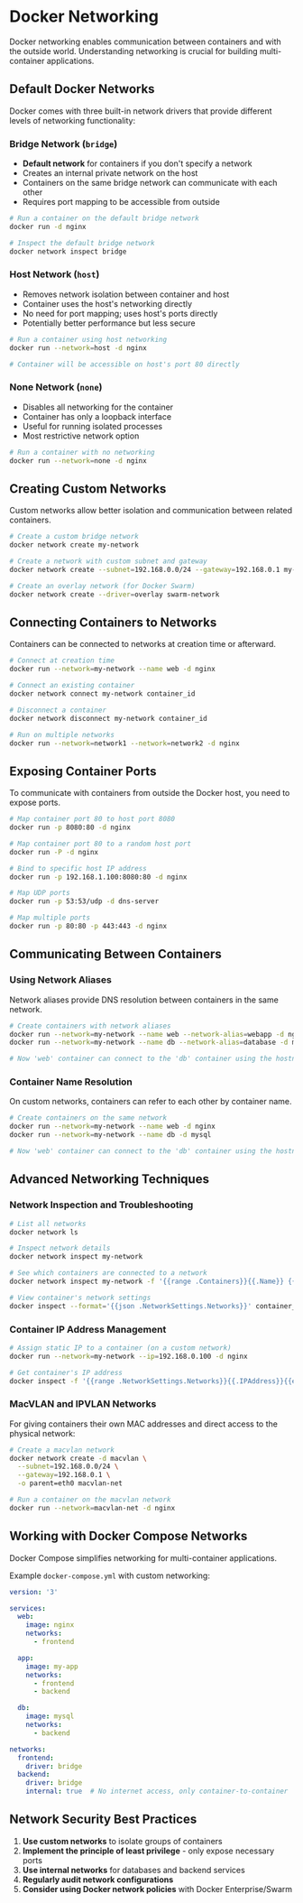 # Docker Networking

Docker networking enables communication between containers and with the outside world. Understanding networking is crucial for building multi-container applications.

## Default Docker Networks

Docker comes with three built-in network drivers that provide different levels of networking functionality:

### Bridge Network (`bridge`)

- **Default network** for containers if you don't specify a network
- Creates an internal private network on the host
- Containers on the same bridge network can communicate with each other
- Requires port mapping to be accessible from outside

```bash
# Run a container on the default bridge network
docker run -d nginx

# Inspect the default bridge network
docker network inspect bridge
```

### Host Network (`host`)

- Removes network isolation between container and host
- Container uses the host's networking directly
- No need for port mapping; uses host's ports directly
- Potentially better performance but less secure

```bash
# Run a container using host networking
docker run --network=host -d nginx

# Container will be accessible on host's port 80 directly
```

### None Network (`none`)

- Disables all networking for the container
- Container has only a loopback interface
- Useful for running isolated processes
- Most restrictive network option

```bash
# Run a container with no networking
docker run --network=none -d nginx
```

## Creating Custom Networks

Custom networks allow better isolation and communication between related containers.

```bash
# Create a custom bridge network
docker network create my-network

# Create a network with custom subnet and gateway
docker network create --subnet=192.168.0.0/24 --gateway=192.168.0.1 my-custom-net

# Create an overlay network (for Docker Swarm)
docker network create --driver=overlay swarm-network
```

## Connecting Containers to Networks

Containers can be connected to networks at creation time or afterward.

```bash
# Connect at creation time
docker run --network=my-network --name web -d nginx

# Connect an existing container
docker network connect my-network container_id

# Disconnect a container
docker network disconnect my-network container_id

# Run on multiple networks
docker run --network=network1 --network=network2 -d nginx
```

## Exposing Container Ports

To communicate with containers from outside the Docker host, you need to expose ports.

```bash
# Map container port 80 to host port 8080
docker run -p 8080:80 -d nginx

# Map container port 80 to a random host port
docker run -P -d nginx

# Bind to specific host IP address
docker run -p 192.168.1.100:8080:80 -d nginx

# Map UDP ports
docker run -p 53:53/udp -d dns-server

# Map multiple ports
docker run -p 80:80 -p 443:443 -d nginx
```

## Communicating Between Containers

### Using Network Aliases

Network aliases provide DNS resolution between containers in the same network.

```bash
# Create containers with network aliases
docker run --network=my-network --name web --network-alias=webapp -d nginx
docker run --network=my-network --name db --network-alias=database -d mysql

# Now 'web' container can connect to the 'db' container using the hostname 'database'
```

### Container Name Resolution

On custom networks, containers can refer to each other by container name.

```bash
# Create containers on the same network
docker run --network=my-network --name web -d nginx
docker run --network=my-network --name db -d mysql

# Now 'web' container can connect to the 'db' container using the hostname 'db'
```

## Advanced Networking Techniques

### Network Inspection and Troubleshooting

```bash
# List all networks
docker network ls

# Inspect network details
docker network inspect my-network

# See which containers are connected to a network
docker network inspect my-network -f '{{range .Containers}}{{.Name}} {{end}}'

# View container's network settings
docker inspect --format='{{json .NetworkSettings.Networks}}' container_id
```

### Container IP Address Management

```bash
# Assign static IP to a container (on a custom network)
docker run --network=my-network --ip=192.168.0.100 -d nginx

# Get container's IP address
docker inspect -f '{{range .NetworkSettings.Networks}}{{.IPAddress}}{{end}}' container_id
```

### MacVLAN and IPVLAN Networks

For giving containers their own MAC addresses and direct access to the physical network:

```bash
# Create a macvlan network
docker network create -d macvlan \
  --subnet=192.168.0.0/24 \
  --gateway=192.168.0.1 \
  -o parent=eth0 macvlan-net

# Run a container on the macvlan network
docker run --network=macvlan-net -d nginx
```

## Working with Docker Compose Networks

Docker Compose simplifies networking for multi-container applications.

Example `docker-compose.yml` with custom networking:

```yaml
version: '3'

services:
  web:
    image: nginx
    networks:
      - frontend

  app:
    image: my-app
    networks:
      - frontend
      - backend

  db:
    image: mysql
    networks:
      - backend

networks:
  frontend:
    driver: bridge
  backend:
    driver: bridge
    internal: true  # No internet access, only container-to-container
```

## Network Security Best Practices

1. **Use custom networks** to isolate groups of containers
2. **Implement the principle of least privilege** - only expose necessary ports
3. **Use internal networks** for databases and backend services
4. **Regularly audit network configurations**
5. **Consider using Docker network policies** with Docker Enterprise/Swarm
